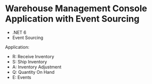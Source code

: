 # Warehouse Management Console Application with Event Sourcing

- .NET 6
- Event Sourcing


Application:
- R: Receive Inventory
- S: Ship Inventory
- A: Inventory Adjustment
- Q: Quantity On Hand
- E: Events
